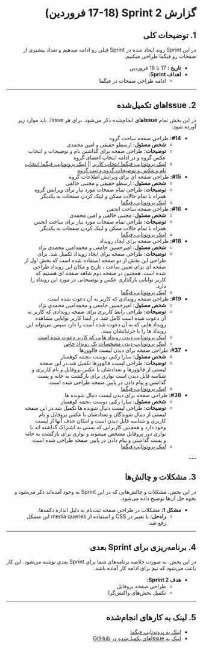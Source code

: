 <div dir="rtl" align="right">

# گزارش Sprint 2 (17-18 فروردین)

## 1. توضیحات کلی
در این Sprint روند ایجاد شده در Sprint قبلی رو ادامه میدهیم و تعداد بیشتری از صفحات رو فیگما طراحی میکنیم.

- **تاریخ‌ :** 17 تا 18 فروردین
- **اهداف Sprint:**
  - ادامه طراحی صفحات در فیگما
    

---

## <h2 dir="rtl"> 2. Issue‌های تکمیل‌شده </h2>
در این بخش تمام **Issue‌های** انجام‌شده ذکر می‌شود. برای هر Issue، باید موارد زیر آورده شود:

<ul dir="rtl">
  <li><strong>#14:</strong> طراحی صفحه ساخت گروه
    <ul>
      <li><strong>شخص مسئول:</strong> ارسطو حقیقی و امین محمدی</li>
      <li><strong>توضیحات:</strong> طراحی صفحه برای گذاشتن نام و توضیحات و انتخاب عکس گروه و در ادامه انتخاب اعضای گروه  
      </li>
      <li><a href="https://www.figma.com/proto/W1udGOCI5g6WOiMc4S9GMT/Social-Network---7gun?node-id=115-222&t=CtVyL0JKSfunsmsE-1">لینک پروتوتایپ فیگما انتخاب کاربر</a> || <a href="https://www.figma.com/proto/W1udGOCI5g6WOiMc4S9GMT/Social-Network---7gun?node-id=124-219&t=CtVyL0JKSfunsmsE-1">لینک پروتوتایپ فیگما انتخاب نام و عکس و توضیحات گروه و ثبت گروه</a></li>      </li>
    </ul>
  </li>
   <li><strong>#15:</strong> طراحی صفحه ای برای ویرایش اطلاعات گروه
    <ul>
      <li><strong>شخص مسئول:</strong> ارسطو حقیقی و مجتبی خالقی</li>
      <li><strong>توضیحات:</strong> طراحی تمام صفحات مورد نیاز برای ویرایش گروه همراه با تمام حالات ممکن و لینک کردن صفحات به یکدیگر 
      </li>
      <li><a href="https://www.figma.com/proto/W1udGOCI5g6WOiMc4S9GMT/Social-Network---7gun?node-id=159-329&t=CtVyL0JKSfunsmsE-1">لینک پروتوتایپ فیگما</a>      </li>
    </ul>
  </li>

   <li><strong>#16:</strong> طراحی صفحه ساخت انجمن
    <ul>
      <li><strong>شخص مسئول:</strong> مجتبی خالقی و امین محمدی</li>
      <li><strong>توضیحات:</strong> طراحی تمام صفحات مورد نیاز برای ساخت انجمن همراه با تمام حالات ممکن و لینک کردن صفحات به یکدیگر 
      </li>
      <li><a href="https://www.figma.com/proto/W1udGOCI5g6WOiMc4S9GMT/Social-Network---7gun?node-id=193-599&t=YkNr69mfbPfeEM7k-1">لینک پروتوتایپ فیگما</a>      </li>
    </ul>
  </li>

  <li><strong>#18:</strong> طراحی صفحه برای ایجاد رویداد
    <ul>
      <li><strong>شخص مسئول:</strong> امیرحسین جامعی و محمدامین محمدی نژاد</li>
      <li><strong>توضیحات:</strong> طراحی صفحه برای ایجاد رویداد تکمیل شد. برای طراحی این بخش از دو صفحه استفاده شده است که بخش اول از صفحه ای برای تعیین ساعت ، تاریخ و مکان این رویداد طراحی شده است. همچنین در صفحه دوم شاهد صفحه ای هستیم که کاربر توانایی بارگذاری عکس و   توضیحاتی در مورد این رویداد را دارد.  
      </li>
      <li><a href="https://www.figma.com/proto/W1udGOCI5g6WOiMc4S9GMT/Social-Network---7gun?node-id=159-329&p=f&t=FmZRc1hCzX5yjElX-0&scaling=scale-down&content-scaling=fixed&page-id=0%3A1%3Cdiv%20dir%3D">لینک پروتوتایپ فیگما</a>      </li>
    </ul>
  </li>

  <li><strong>#19:</strong> طراحی صفحه رویدادی که کاربر به آن دعوت شده است.
    <ul>
      <li><strong>شخص مسئول:</strong> امیرحسین جامعی و محمدامین محمدی نژاد</li>
      <li><strong>توضیحات:</strong> طراحی رابط کاربری برای صفحه رویدادی که کاربر به آن دعوت شده است کامل شد. در ابتدا کاربر توانایی مشاهده رویداد هایی که به آن دعوت شده است را دارد سپس می‌تواند این رویداد ها را با جزئیاتشان ببیند.
      </li>
      <li><a href="https://www.figma.com/proto/mMeIpnlEtNaAbXq7518twv/profile?node-id=200-167&t=icVGY796C4MoLYIy-0&scaling=min-zoom&content-scaling=fixed&page-id=6%3A327">لینک پروتوتایپ دیدن رویداد هایی که کاربر دعوت شده است</a>      </li>
      <li><a href="https://www.figma.com/proto/mMeIpnlEtNaAbXq7518twv/profile?node-id=203-26&t=icVGY796C4MoLYIy-0&scaling=min-zoom&content-scaling=fixed&page-id=6%3A327">لینک پروتوتایپ دیدن مشخصات یک رویداد خاص</a>      </li>
    </ul>
  </li>

  <li><strong>#37:</strong> طراحی صفحه برای دیدن لیست فالوورها
    <ul>
      <li><strong>شخص مسئول:</strong> سارا رکنی دوست ،نجمه کوهسار</li>
      <li><strong>توضیحات:</strong>  طراحی لیست فالوورها تکمیل شد.در این صفحه لیستی از فالوورها و تعدادشان با عکس پروفایل و نام کاربری و شناسه قابل دیدن است نواری برای بازگشت به خانه و پست گذاشتن و پیام دادن در پایین صفحه طراحی شده است.  </li>
      <li><a href="https://www.figma.com/proto/a5YCI4n0tDQ9PB6E29EBIf/Untitled?node-id=33-3&p=f&t=yEyeXsHejSsS8cx8-0&scaling=scale-down&content-scaling=fixed&page-id=33%3A2">لینک پروتوتایپ فیگما</a></li>
    </ul>
  </li>
<li><strong>#38:</strong> طراحی صفحه برای دیدن لیست دنبال شونده ها
    <ul>
      <li><strong>شخص مسئول:</strong> سارا رکنی دوست ،نجمه کوهسار</li>
      <li><strong>توضیحات:</strong>  طراحی لیست دنبال شونده ها تکمیل شد.در این صفحه لیستی از دنبال شوندگان و تعدادشان با عکس پروفایل و نام کاربری و شناسه قابل دیدن است و امکان حذف آنها از لیست وجود دارد و همچنین کاربرانی که پستی به اشتراک گذاشته اند با نواری دور پروفایل مشخص میشوند و نواری برای بازگشت به خانه و پست گذاشتن و پیام دادن در پایین صفحه طراحی شده است.  </li>
      <li><a href="https://www.figma.com/proto/a5YCI4n0tDQ9PB6E29EBIf/Untitled?node-id=60-28&t=974ZzOJuyaY0JA6t-0&scaling=scale-down&content-scaling=fixed&page-id=33%3A2">لینک پروتوتایپ فیگما</a></li>
    </ul>
  </li>
</ul>
---

## 3. مشکلات و چالش‌ها
در این بخش، مشکلات و چالش‌هایی که در این Sprint به وجود آمده‌اند ذکر می‌شود و نحوه حل آن‌ها توضیح داده می‌شود.

- **مشکل 1:** مشکلات در طراحی صفحه ثبت‌نام به دلیل اندازه دکمه‌ها.
  - **راه‌حل:** با تغییر در CSS و استفاده از media queries این مشکل رفع شد.

---

## 4. برنامه‌ریزی برای Sprint بعدی
در این بخش، به صورت خلاصه برنامه‌های شما برای Sprint بعدی نوشته می‌شود. این کار باعث می‌شود که تیم برای ادامه کار آماده باشد.

- **هدف Sprint 2:**
  - طراحی صفحه پروفایل
  - تکمیل بخش‌های واکنش‌گرا

---

## 5. لینک به کارهای انجام‌شده
- [لینک به پروتوتایپ فیگما](https://www.figma.com/file/xyz)
- [لینک به Issue‌های تکمیل‌شده در GitHub](https://github.com/username/repository/issues)

</div>
